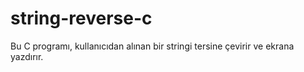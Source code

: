 # string-reverse-c
Bu C programı, kullanıcıdan alınan bir stringi tersine çevirir ve ekrana yazdırır.

